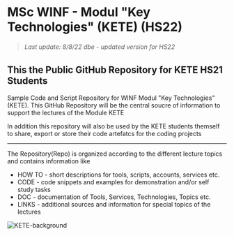 MSc WINF - Modul "Key Technologies" (KETE) (HS22)
=================================================   
> ###### Last update: 8/8/22 dbe - updated version for HS22  

## This the Public GitHub Repository for KETE HS21 Students 

Sample Code and Script Repository for WINF Modul "Key Technologies" (KETE). This GitHub Repository will be the central soucre of information to support the lectures
of the Module KETE

In addition this repository will also be used by the KETE students themself to share, export or store their code artefatcs for the coding projects

---

The Repository(Repo) is organized according to the different lecture topics and contains information like
* HOW TO - short descriptions for tools, scripts, accounts, services etc.
* CODE - code snippets and examples for demonstration and/or self study tasks
* DOC - documentation of Tools, Services, Technologies, Topics etc.
* LINKS - additional sources and information for special topics of the lectures

![KETE-background](https://user-images.githubusercontent.com/52699611/178996592-63d595e3-4d7f-4988-b7a0-08dc3f5b5939.jpeg)






